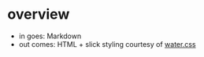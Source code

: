 # overview

* in goes: Markdown
* out comes: HTML + slick styling courtesy of [water.css](https://kognise.github.io/water.css/)
